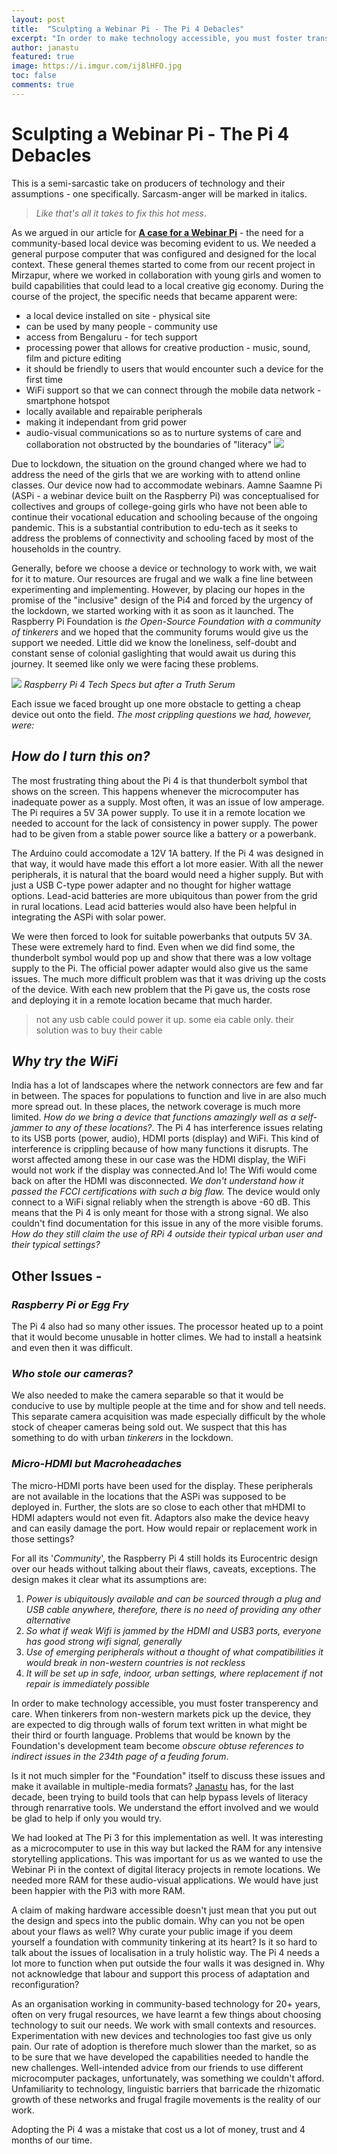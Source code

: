 ```yaml
---
layout: post
title:  "Sculpting a Webinar Pi - The Pi 4 Debacles"
excerpt: "In order to make technology accessible, you must foster transperency and care"
author: janastu
featured: true
image: https://i.imgur.com/ij8lHFO.jpg
toc: false
comments: true
---
```

# Sculpting a Webinar Pi - The Pi 4 Debacles

This is a semi-sarcastic take on producers of technology and their assumptions - one specifically. Sarcasm-anger will be marked in italics. 
> *Like that's all it takes to fix this hot mess*.


As we argued in our article for **[A case for a Webinar Pi](https://blog.janastu.org/a-case-for-a-webinar-pi/)** - the need for a community-based local device was becoming evident to us. We needed a general purpose computer that was configured and designed for the local context. These general themes started to come from our recent project in Mirzapur, where we worked in collaboration with young girls and women to build capabilities that could lead to a local creative gig economy. During the course of the project, the specific needs that became apparent were: 
- a local device installed on site - physical site
- can be used by many people - community use
- access from Bengaluru - for tech support
- processing power that allows for creative production - music, sound, film and picture editing
- it should be friendly to users that would encounter such a device for the first time
- WiFi support so that we can connect through the mobile data network - smartphone hotspot
- locally available and repairable peripherals
- making it independant from grid power
- audio-visual communications so as to nurture systems of care and collaboration not obstructed by the boundaries of "literacy"
![](https://i.imgur.com/ij8lHFO.jpg)

Due to lockdown, the situation on the ground changed where we had to address the need of the girls that we are working with to attend online classes. Our device now had to accommodate webinars. Aamne Saamne Pi (ASPi - a webinar device built on the Raspberry Pi) was conceptualised for collectives and groups of college-going girls who have not been able to continue their vocational education and schooling because of the ongoing pandemic. This is a substantial contribution to edu-tech as it seeks to address the problems of connectivity and schooling faced by most of the households in the country. 

Generally, before we choose a device or technology to work with, we wait for it to mature. Our resources are frugal and we walk a fine line between experimenting and implementing. However, by placing our hopes in the promise of the "inclusive" design of the Pi4 and forced by the urgency of the lockdown, we started working with it as soon as it launched. The Raspberry Pi Foundation is *the Open-Source Foundation with a community of tinkerers* and we hoped that the community forums would give us the support we needed. Little did we know the loneliness, self-doubt and constant sense of colonial gaslighting that would await us during this journey. It seemed like only we were facing these problems. 




![](https://i.imgur.com/7SXWJye.jpg)
*Raspberry Pi 4 Tech Specs but after a Truth Serum*

Each issue we faced brought up one more obstacle to getting a cheap device out onto the field. *The most crippling questions we had, however, were:*

## *How do I turn this on?*

The most frustrating thing about the Pi 4 is that thunderbolt symbol that shows on the screen. This happens whenever the microcomputer has inadequate power as a supply. Most often, it was an issue of low amperage. The Pi requires a 5V 3A power supply. To use it in a remote location we needed to account for the lack of consistency in power supply. The power had to be given from a stable power source like a battery or a powerbank. 

The Arduino could accomodate a 12V 1A battery. If the Pi 4 was designed in that way, it would have made this effort a lot more easier. With all the newer peripherals, it is natural that the board would need a higher supply. But with just a USB C-type power adapter and no thought for higher wattage options. Lead-acid batteries are more ubiquitous than power from the grid in rural locations. Lead acid batteries would also have been helpful in integrating the ASPi with solar power. 

We were then forced to look for suitable powerbanks that outputs 5V 3A. These were extremely hard to find. Even when we did find some, the thunderbolt symbol would pop up and show that there was a low voltage supply to the Pi. The official power adapter would also give us the same issues. The much more difficult problem was that it was driving up the costs of the device. With each new problem that the Pi gave us, the costs rose and deploying it in a remote location became that much harder.

> not any usb cable could power it up. some eia cable only. their solution was to buy their cable

## *Why try the WiFi*
India has a lot of landscapes where the network connectors are few and far in between. The spaces for populations to function and live in are also much more spread out. In these places, the network coverage is much more limited. *How do we bring a device that functions amazingly well as a self-jammer to any of these locations?*. The Pi 4 has interference issues relating to its USB ports (power, audio), HDMI ports (display) and WiFi. This kind of interference is crippling because of how many functions it disrupts. The worst affected among these in our case was the HDMI display, the WiFi would not work if the display was connected.And lo! The Wifi would come back on after the HDMI was disconnected. *We don't understand how it passed the FCCI certifications with such a big flaw.* The device would only connect to a WiFi signal reliably when the strength is above -60 dB. This means that the Pi 4 is only meant for those with a strong signal. We also couldn't find documentation for this issue in any of the more visible forums. *How do they still claim the use of RPi 4 outside their typical urban user and their typical settings?*

## Other Issues - 
### *Raspberry Pi or Egg Fry*
The Pi 4 also had so many other issues. The processor heated up to a point that it would become unusable in hotter climes. We had to install a heatsink and even then it was difficult. 

### *Who stole our cameras?*
We also needed to make the camera separable so that it would be conducive to use by multiple people at the time and for show and tell needs. This separate camera acquisition was made especially difficult by the whole stock of cheaper cameras being sold out. We suspect that this has something to do with urban *tinkerers* in the lockdown. 

### *Micro-HDMI but Macroheadaches*
The micro-HDMI ports have been used for the display. These peripherals are not available in the locations that the ASPi was supposed to be deployed in. Further, the slots are so close to each other that mHDMI to HDMI adapters would not even fit. Adaptors also make the device heavy and can easily damage the port. How would repair or replacement work in those settings?

For all its '*Community*', the Raspberry Pi 4 still holds its Eurocentric design over our heads without talking about their flaws, caveats, exceptions. The design makes it clear what its assumptions are:
1. *Power is ubiquitously available and can be sourced through a plug and USB cable anywhere, therefore, there is no need of providing any other alternative*
2. *So what if weak Wifi is jammed by the HDMI and USB3 ports, everyone has good strong wifi signal, generally*
3. *Use of emerging peripherals without a thought of what compatibilities it would break in non-western countries is not reckless*
4. *It will be set up in safe, indoor, urban settings, where replacement if not repair is immediately possible*

In order to make technology accessible, you must foster transperency and care. When tinkerers from non-western markets pick up the device, they are expected to dig through walls of forum text written in what might be their third or fourth language. Problems that would be known by the Foundation's development team become *obscure obtuse references to indirect issues in the 234th page of a feuding forum*. 


Is it not much simpler for the "Foundation" itself to discuss these issues and make it available in multiple-media formats? [Janastu](https://janastu.org) has, for the last decade, been trying to build tools that can help bypass levels of literacy through renarrative tools. We understand the effort involved and we would be glad to help if only you would try. 

We had looked at The Pi 3 for this implementation as well. It was interesting as a microcomputer to use in this way but lacked the RAM for any intensive storytelling applications. This was important for us as we wanted to use the Webinar Pi in the context of digital literacy projects in remote locations. We needed more RAM for these audio-visual applications. We would have just been happier with the Pi3 with more RAM.

A claim of making hardware accessible doesn't just mean that you put out the design and specs into the public domain. Why can you not be open about your flaws as well? Why curate your public image if you deem yourself a foundation with community tinkering at its heart? Is it so hard to talk about the issues of localisation in a truly holistic way. The Pi 4 needs a lot more to function when put outside the four walls it was designed in. Why not acknowledge that labour and support this process of adaptation and reconfiguration? 

As an organisation working in community-based technology for 20+ years, often on very frugal resources, we have learnt a few things about choosing technology to suit our needs. We work with small contexts and resources. Experimentation with new devices and technologies too fast give us only pain. Our rate of adoption is therefore much slower than the market, so as to be sure that we have developed the capabilities needed to handle the new challenges. Well-intended advice from our friends to use different microcomputer packages, unfortunately, was something we couldn't afford. Unfamiliarity to technology, linguistic barriers that barricade the rhizomatic growth of these networks and frugal fragile movements is the reality of our work. 

Adopting the Pi 4 was a mistake that cost us a lot of money, trust and 4 months of our time. 


